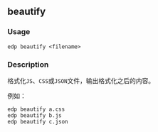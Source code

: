 beautify
---------

### Usage

    edp beautify <filename>


### Description

格式化`JS`、`CSS`或`JSON`文件，输出格式化之后的内容。

例如：

    edp beautify a.css
    edp beautify b.js 
    edp beautify c.json


